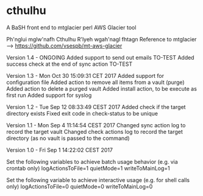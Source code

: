 # cthulhu
A BaSH front end to mtglacier perl AWS Glacier tool

Ph'nglui mglw'nafh Cthulhu R'lyeh wgah'nagl fhtagn 
Reference to mtglacier --> https://github.com/vsespb/mt-aws-glacier

Version 1.4 - ONGOING
            Added support to send out emails TO-TEST
            Added success check at the end of sync action TO-TEST

Version 1.3 - Mon Oct 30 15:09:31 CET 2017
            Added support for configuration file 
            Added action to remove all items from a vault (purge) 
            Added action to delete a purged vault 
            Added install action, to be execute as first run 
            Added support for syslog 

Version 1.2 - Tue Sep 12 08:33:49 CEST 2017
            Added check if the target directory exists
            Fixed exit code in check-status to be unique

Version 1.1 - Mon Sep  4 11:14:54 CEST 2017
            Changed sync action log to record the target vault
            Changed check actions log to record the target directory (as no vault is passed to the command)

Version 1.0 - Fri Sep  1 14:22:02 CEST 2017

Set the following variables to achieve batch usage behavior (e.g. via crontab only)
  logActionsToFile=1
  quietMode=1
  writeToMainLog=1

Set the following variable to achieve interactive usage (e.g. for shell calls only)
  logActionsToFile=0
  quietMode=0
  writeToMainLog=0
